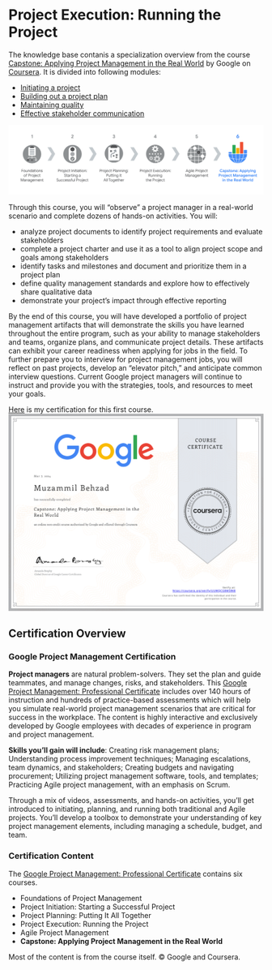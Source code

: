 # Project Execution: Running the Project
The knowledge base contanis a specialization overview from the course [Capstone: Applying Project Management in the Real World](https://www.coursera.org/learn/applying-project-management) by Google on [Coursera](https://www.coursera.org/). It is divided into following modules:
- [Initiating a project](./Initiating%20a%20project.md)
- [Building out a project plan](./Building%20out%20a%20project%20plan.md)
- [Maintaining quality](./Maintaining%20quality.md)
- [Effective stakeholder communication](./Effective%20stakeholder%20communication.md)

![](imgs/info1.png)

Through this course, you will “observe” a project manager in a real-world scenario and complete dozens of hands-on activities. You will:
- analyze project documents to identify project requirements and evaluate stakeholders 
- complete a project charter and use it as a tool to align project scope and goals among stakeholders
- identify tasks and milestones and document and prioritize them in a project plan
- define quality management standards and explore how to effectively share qualitative data
- demonstrate your project’s impact through effective reporting 

By the end of this course, you will have developed a portfolio of project management artifacts that will demonstrate the skills you have learned throughout the entire program, such as your ability to manage stakeholders and teams, organize plans, and communicate project details. These artifacts can exhibit your career readiness when applying for jobs in the field. To further prepare you to interview for project management jobs, you will reflect on past projects, develop an “elevator pitch,” and anticipate common interview questions. Current Google project managers will continue to instruct and provide you with the strategies, tools, and resources to meet your goals.

[Here](https://www.coursera.org/account/accomplishments/verify/MSWNXXDFK626) is my certification for this first course.
![](imgs/course.png)


## Certification Overview
###  Google Project Management Certification
**Project managers** are natural problem-solvers. They set the plan and guide teammates, and manage changes, risks, and stakeholders. This [Google Project Management: Professional Certificate](https://www.coursera.org/professional-certificates/google-project-management) includes over 140 hours of instruction and hundreds of practice-based assessments which will help you simulate real-world project management scenarios that are critical for success in the workplace. The content is highly interactive and exclusively developed by Google employees with decades of experience in program and project management.

**Skills you’ll gain will include**: Creating risk management plans; Understanding process improvement techniques; Managing escalations, team dynamics, and stakeholders; Creating budgets and navigating procurement; Utilizing  project management software, tools, and templates; Practicing Agile project management, with an emphasis on Scrum.

Through a mix of videos, assessments, and hands-on activities, you’ll get introduced to initiating, planning, and running both traditional and Agile projects. You’ll develop a toolbox to demonstrate your understanding of key project management elements, including managing a schedule, budget, and team.


### Certification Content

The [Google Project Management: Professional Certificate](https://www.coursera.org/professional-certificates/google-project-management) contains six courses.

- Foundations of Project Management
- Project Initiation: Starting a Successful Project
- Project Planning: Putting It All Together
- Project Execution: Running the Project
- Agile Project Management
- **Capstone: Applying Project Management in the Real World**

Most of the content is from the course itself. © Google and Coursera.